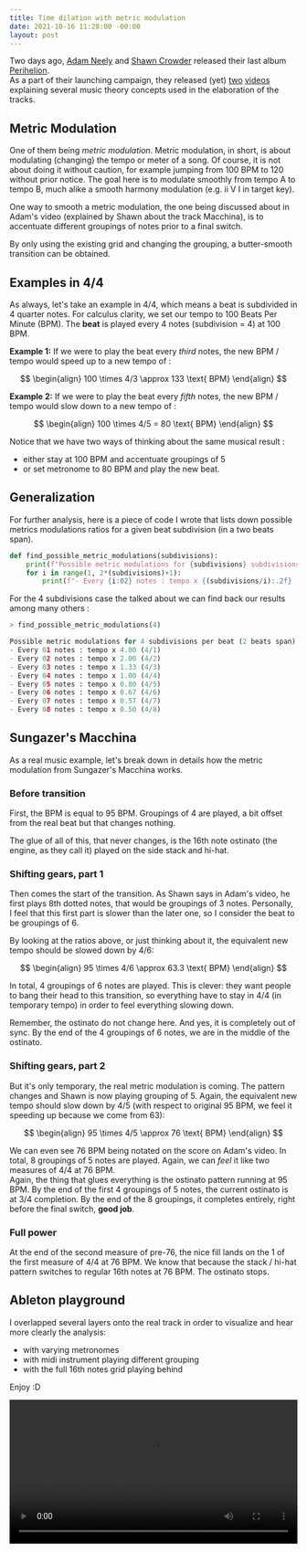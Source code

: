 ```yaml
---
title: Time dilation with metric modulation
date: 2021-10-16 11:28:00 -00:00
layout: post
---
```


Two days ago, [Adam Neely](https://www.youtube.com/channel/UCnkp4xDOwqqJD7sSM3xdUiQ) and [Shawn Crowder](https://www.youtube.com/channel/UCiPApSjDJ_ShVUbCFZRzxQQ) released their last album [Perihelion](https://sungazermusic.bandcamp.com/album/perihelion).  
As a part of their launching campaign, they released (yet) [two](https://youtu.be/_d8wApjLuf8) [videos](https://youtu.be/ACA-i8BOr9Q) explaining several music theory concepts used in the elaboration of the tracks.

## Metric Modulation

One of them being *metric modulation*. Metric modulation, in short, is about modulating (changing) the tempo or meter of a song. Of course, it is not about doing it without caution, for example jumping from 100 BPM to 120 without prior notice. The goal here is to modulate smoothly from tempo A to tempo B, much alike a smooth harmony modulation (e.g. ii V I in target key).

One way to smooth a metric modulation, the one being discussed about in Adam's video (explained by Shawn about the track Macchina), is to accentuate different groupings of notes prior to a final switch. 

By only using the existing grid and changing the grouping, a butter-smooth transition can be obtained.

## Examples in 4/4

As always, let's take an example in 4/4, which means a beat is subdivided in 4 quarter notes. For calculus clarity, we set our tempo to 100 Beats Per Minute (BPM). The **beat** is played every 4 notes (subdivision = 4) at 100 BPM.

**Example 1:** If we were to play the beat every *third* notes, the new BPM / tempo would speed up to a new tempo of :

$$
\begin{align}
   100 \times 4/3 \approx 133 \text{ BPM}
\end{align}
 $$

 **Example 2:** If we were to play the beat every *fifth* notes, the new BPM / tempo would slow down to a new tempo of :

$$
\begin{align}
   100 \times 4/5 = 80 \text{ BPM}
\end{align}
$$

Notice that we have two ways of thinking about the same musical result :
- either stay at 100 BPM and accentuate groupings of 5
- or set metronome to 80 BPM and play the new beat.

## Generalization

For further analysis, here is a piece of code I wrote that lists down possible metrics modulations ratios for a given beat subdivision (in a two beats span).

```python
def find_possible_metric_modulations(subdivisions):
    print(f"Possible metric modulations for {subdivisions} subdivisions per beat (2 beats span)")
    for i in range(1, 2*(subdivisions)+1):
        print(f"- Every {i:02} notes : tempo x {(subdivisions/i):.2f} ({subdivisions}/{i})")
```

For the 4 subdivisions case the talked about we can find back our results among many others : 

```python
> find_possible_metric_modulations(4)

Possible metric modulations for 4 subdivisions per beat (2 beats span)
- Every 01 notes : tempo x 4.00 (4/1)
- Every 02 notes : tempo x 2.00 (4/2)
- Every 03 notes : tempo x 1.33 (4/3)
- Every 04 notes : tempo x 1.00 (4/4)
- Every 05 notes : tempo x 0.80 (4/5)
- Every 06 notes : tempo x 0.67 (4/6)
- Every 07 notes : tempo x 0.57 (4/7)
- Every 08 notes : tempo x 0.50 (4/8)
```
## Sungazer's Macchina

As a real music example, let's break down in details how the metric modulation from Sungazer's Macchina works.

### Before transition
First, the BPM is equal to 95 BPM. Groupings of 4 are played, a bit offset from the real beat but that changes nothing. 

The glue of all of this, that never changes, is the 16th note ostinato (the engine, as they call it) played on the side stack and hi-hat.

### Shifting gears, part 1
Then comes the start of the transition. As Shawn says in Adam's video, he first plays 8th dotted notes, that would be groupings of 3 notes. Personally, I feel that this first part is slower than the later one, so I consider the beat to be groupings of 6.  

By looking at the ratios above, or just thinking about it, the equivalent new tempo should be slowed down by 4/6: 
 
$$
\begin{align}
   95 \times 4/6 \approx 63.3 \text{ BPM}
\end{align}
$$

In total, 4 groupings of 6 notes are played. This is clever: they want people to bang their head to this transition, so everything have to stay in 4/4 (in temporary tempo) in order to feel everything slowing down.

Remember, the ostinato do not change here. And yes, it is completely out of sync. By the end of the 4 groupings of 6 notes, we are in the middle of the ostinato.

### Shifting gears, part 2
But it's only temporary, the real metric modulation is coming. The pattern changes and Shawn is now playing grouping of 5. Again, the equivalent new tempo should slow down by 4/5 (with respect to original 95 BPM, we feel it speeding up because we come from 63): 

$$
\begin{align}
   95 \times 4/5 \approx 76 \text{ BPM}
\end{align}
$$

We can even see 76 BPM being notated on the score on Adam's video.
In total, 8 groupings of 5 notes are played. Again, we can *feel* it like two measures of 4/4 at 76 BPM.  
Again, the thing that glues everything is the ostinato pattern running at 95 BPM. By the end of the first 4 groupings of 5 notes, the current ostinato is at 3/4 completion. By the end of the 8 groupings, it completes entirely, right before the final switch, **good job**.

### Full power
At the end of the second measure of pre-76, the nice fill lands on the 1 of the first measure of 4/4 at 76 BPM. We know that because the stack / hi-hat pattern switches to regular 16th notes at 76 BPM. The ostinato stops.

## Ableton playground

I overlapped several layers onto the real track in order to visualize and hear more clearly the analysis:
- with varying metronomes
- with midi instrument playing different grouping
- with the full 16th notes grid playing behind

Enjoy :D

<div style="text-align:center;">
<video controls style="margin: 0 auto; width: 100%; max-width: 1020px;">
```
   <source src="../images/explain_machina.mp4" type="video/mp4" />
```
   </video>
</div>